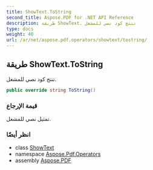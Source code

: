 ```yaml
---
title: ShowText.ToString
second_title: Aspose.PDF for .NET API Reference
description: طريقة ShowText. تنتج كود نصي للمشغل
type: docs
weight: 40
url: /ar/net/aspose.pdf.operators/showtext/tostring/
---
```

## طريقة ShowText.ToString

تنتج كود نصي للمشغل.

```csharp
public override string ToString()
```

### قيمة الإرجاع

تمثيل نصي للمشغل.

### انظر أيضًا

* class [ShowText](../)
* namespace [Aspose.Pdf.Operators](../../../aspose.pdf.operators/)
* assembly [Aspose.PDF](../../../)